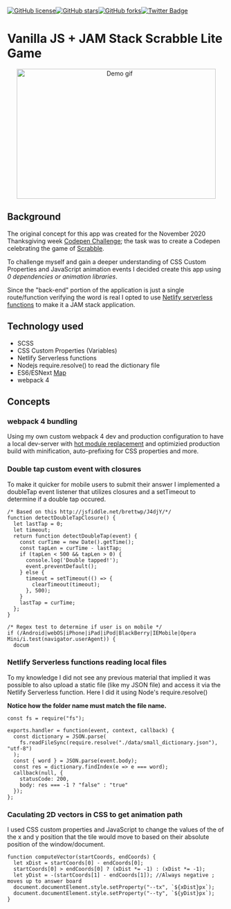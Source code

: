 [![GitHub license](https://img.shields.io/github/license/ethanny2/codePenScrabbleChallenge)](https://github.com/ethanny2/codePenScrabbleChallenge)[![GitHub stars](https://img.shields.io/github/stars/ethanny2/codePenScrabbleChallenge)](https://github.com/ethanny2/codePenScrabbleChallenge/stargazers)[![GitHub forks](https://img.shields.io/github/forks/ethanny2/codePenScrabbleChallenge)](https://github.com/ethanny2/codePenScrabbleChallenge/network)[![Twitter Badge](https://img.shields.io/badge/chat-twitter-blue.svg)](https://twitter.com/ArrayLikeObj)

# Vanilla JS + JAM Stack Scrabble Lite Game

<p align="center">
  <img width="460" height="300" src="https://media2.giphy.com/media/KzEePAHteq4F0QLprM/giphy.gif" alt="Demo gif">
</p>


## Background
The original concept for this app was created for the November 2020 Thanksgiving week [Codepen Challenge](https://codepen.io/); the task was to create a Codepen celebrating the game of [Scrabble](https://scrabble.hasbro.com/en-us).

To challenge myself and gain a deeper understanding of CSS Custom Properties and JavaScript animation events I decided create this app using *0 dependencies or animation libraries*. 

Since the "back-end" portion of the application is just a single route/function verifying the word is real I opted to use [Netlify serverless functions](https://www.netlify.com/products/functions/) to make it a JAM stack application. 

## Technology used
- SCSS
- CSS Custom Properties (Variables)
- Netlify Serverless functions
- Nodejs require.resolve() to read the dictionary file
- ES6/ESNext [Map](https://developer.mozilla.org/en-US/docs/Web/JavaScript/Reference/Global_Objects/Map)
- webpack 4 
## Concepts

### webpack 4 bundling

Using my own custom webpack 4 dev and production configuration to have a local
dev-server with [hot module replacement](https://webpack.js.org/concepts/hot-module-replacement/) and optimizied production build with
minification, auto-prefixing for CSS properties and more.


### Double tap custom event with closures
To make it quicker for mobile users to submit their answer I implemented a doubleTap event listener that utilizes closures and a setTimeout to determine if a double tap occured.

```
/* Based on this http://jsfiddle.net/brettwp/J4djY/*/
function detectDoubleTapClosure() {
  let lastTap = 0;
  let timeout;
  return function detectDoubleTap(event) {
    const curTime = new Date().getTime();
    const tapLen = curTime - lastTap;
    if (tapLen < 500 && tapLen > 0) {
      console.log('Double tapped!');
      event.preventDefault();
    } else {
      timeout = setTimeout(() => {
        clearTimeout(timeout);
      }, 500);
    }
    lastTap = curTime;
  };
}

/* Regex test to determine if user is on mobile */
if (/Android|webOS|iPhone|iPad|iPod|BlackBerry|IEMobile|Opera Mini/i.test(navigator.userAgent)) {
  docum
```

### Netlify Serverless functions reading local files

To my knowledge I did not see any previous material that implied it was possible to also upload a static file (like my JSON file) and access it via the Netlify Serverless function. Here I did it using Node's require.resolve()

**Notice how the folder name must match the file name.**
```
const fs = require("fs");

exports.handler = function(event, context, callback) {
  const dictionary = JSON.parse(
    fs.readFileSync(require.resolve("./data/small_dictionary.json"), "utf-8")
  );
  const { word } = JSON.parse(event.body);
  const res = dictionary.findIndex(e => e === word);
  callback(null, {
    statusCode: 200,
    body: res === -1 ? "false" : "true"
  });
};

```
### Caculating 2D vectors in CSS to get animation path

I used CSS custom properties and JavaScript to change the values of the of the x and y position that the tile would move to based on their absolute position of the window/document. 
```
function computeVector(startCoords, endCoords) {
  let xDist = startCoords[0] - endCoords[0];
  startCoords[0] > endCoords[0] ? (xDist *= -1) : (xDist *= -1);
  let yDist = -(startCoords[1] - endCoords[1]); //Always negative ; moves up to answer board
  document.documentElement.style.setProperty("--tx", `${xDist}px`);
  document.documentElement.style.setProperty("--ty", `${yDist}px`);
}

```
